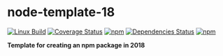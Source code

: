 # node-template-18

[![Linux Build](https://img.shields.io/travis/danday74/node-template-18/master.svg?label=linux)](https://travis-ci.org/danday74/node-template-18)
[![Coverage Status](https://coveralls.io/repos/github/danday74/node-template-18/badge.svg)](https://coveralls.io/github/danday74/node-template-18)
[![npm](https://img.shields.io/npm/v/node-template-18.svg)](https://www.npmjs.com/package/node-template-18)
[![Dependencies Status](https://david-dm.org/danday74/node-template-18/status.svg)](https://david-dm.org/danday74/node-template-18)
[![npm](https://img.shields.io/npm/dm/node-template-18.svg)](https://www.npmjs.com/package/node-template-18)

**Template for creating an npm package in 2018**
